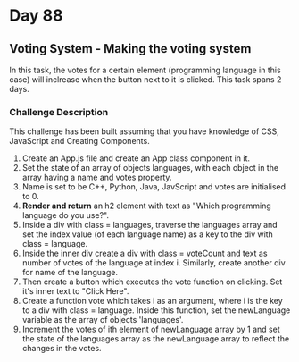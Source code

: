 # Day 88

## Voting System - Making the voting system

In this task, the votes for a certain element (programming language in this case) will inclrease when the button next to it is clicked. This task spans 2 days.

### Challenge Description

This challenge has been built assuming that you have knowledge of CSS, JavaScript and Creating Components.

1. Create an App.js file and create an App class component in it.
2. Set the state of an array of objects languages, with each object in the array having a name and votes property. 
3. Name is set to be C++, Python, Java, JavScript and votes are initialised to 0.
4. __Render and return__ an h2 element with text as "Which programming language do you use?". 
5. Inside a div with class = languages, traverse the languages array and set the index value (of each language name) as a key to the div with class = language.
6. Inside the inner div create a div with class = voteCount and text as number of votes of the language at index i. Similarly, create another div for name of the language.
7. Then create a button which executes the vote function on clicking. Set it's inner text to "Click Here".
8. Create a function vote which takes i as an argument, where i is the key to a div with class = language. Inside this function, set the newLanguage variable as the array of objects 'languages'.
9. Increment the votes of ith element of newLanguage array by 1 and set the state of the languages array as the newLanguage array to reflect the changes in the votes.